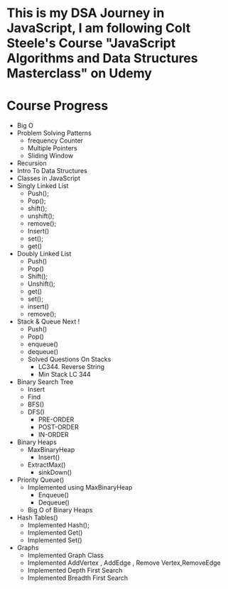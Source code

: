 # This is my DSA Journey in JavaScript, I am following Colt Steele's Course  "JavaScript Algorithms and Data Structures Masterclass" on Udemy

# Course Progress

- Big O
- Problem Solving Patterns
    - frequency Counter
    - Multiple Pointers
    - Sliding Window
- Recursion
- Intro To Data Structures
- Classes in JavaScript
- Singly Linked List
    - Push();
    - Pop();
    - shift();
    - unshift();
    - remove();
    - Insert()
    - set();
    - get()
- Doubly Linked List 
    - Push()
    - Pop()
    - Shift();
    - Unshift();
    - get()
    - set();
    - insert()
    - remove();
- Stack & Queue Next !
    - Push()
    - Pop()
    - enqueue()
    - dequeue()
    - Solved Questions On Stacks 
        - LC344. Reverse String
        - Min Stack LC 344
- Binary Search Tree 
    - Insert 
    - Find 
    - BFS()
    - DFS()
        - PRE-ORDER
        - POST-ORDER
        - IN-ORDER
- Binary Heaps 
    - MaxBinaryHeap
        - Insert()
    - ExtractMax()
        - sinkDown()    
- Priority Queue()  
    - Implemented using MaxBinaryHeap
        - Enqueue()
        - Dequeue()
    - Big O of Binary Heaps
- Hash Tables()
    - Implemented Hash();
    - Implemented Get()
    - Implemented Set()
- Graphs
    - Implemented Graph Class
    - Implemented AddVertex , AddEdge , Remove Vertex,RemoveEdge
    - Implemented Depth First Search 
    - Implemented Breadth First Search